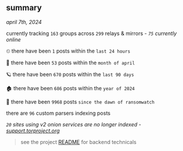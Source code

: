 
## summary
_april 7th, 2024_

currently tracking `163` groups across `299` relays & mirrors - _`75` currently online_

⏲ there have been `1` posts within the `last 24 hours`

🦈 there have been `53` posts within the `month of april`

🪐 there have been `670` posts within the `last 90 days`

🏚 there have been `686` posts within the `year of 2024`

🦕 there have been `9968` posts `since the dawn of ransomwatch`

there are `96` custom parsers indexing posts

_`20` sites using v2 onion services are no longer indexed - [support.torproject.org](https://support.torproject.org/onionservices/v2-deprecation/)_

> see the project [README](https://github.com/joshhighet/ransomwatch#ransomwatch--) for backend technicals
